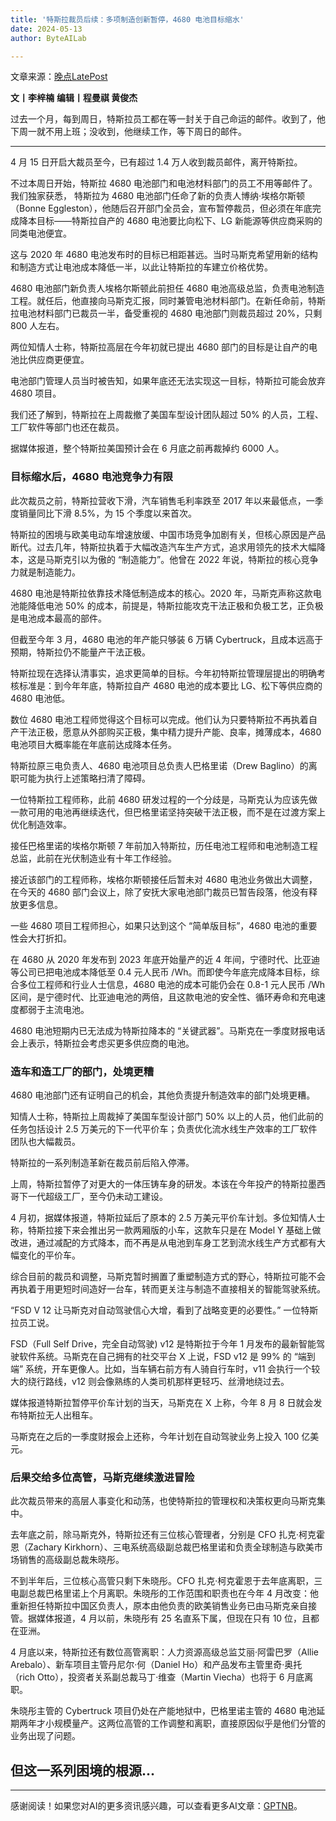 ```yaml
---
title: '特斯拉裁员后续：多项制造创新暂停，4680 电池目标缩水'
date: 2024-05-13
author: ByteAILab

---
```


文章来源：[晚点LatePost](https://mp.weixin.qq.com/s/U44nJjjBbXWaTg9-svuNaQ)

**文丨李梓楠**
**编辑丨程曼祺 黄俊杰**

过去一个月，每到周日，特斯拉员工都在等一封关于自己命运的邮件。收到了，他下周一就不用上班；没收到，他继续工作，等下周日的邮件。

---
4 月 15 日开启大裁员至今，已有超过 1.4 万人收到裁员邮件，离开特斯拉。

不过本周日开始，特斯拉 4680 电池部门和电池材料部门的员工不用等邮件了。我们独家获悉， 特斯拉为 4680 电池部门任命了新的负责人博纳·埃格尔斯顿（Bonne Eggleston），他随后召开部门全员会，宣布暂停裁员，但必须在年底完成降本目标——特斯拉自产的 4680 电池要比向松下、LG 新能源等供应商采购的同类电池便宜。

这与 2020 年 4680 电池发布时的目标已相距甚远。当时马斯克希望用新的结构和制造方式让电池成本降低一半，以此让特斯拉的车建立价格优势。

4680 电池部门新负责人埃格尔斯顿此前担任 4680 电池高级总监，负责电池制造工程。就任后，他直接向马斯克汇报，同时兼管电池材料部门。在新任命前，特斯拉电池材料部门已裁员一半，备受重视的 4680 电池部门则裁员超过 20%，只剩 800 人左右。

两位知情人士称，特斯拉高层在今年初就已提出 4680 部门的目标是让自产的电池比供应商更便宜。

电池部门管理人员当时被告知，如果年底还无法实现这一目标，特斯拉可能会放弃 4680 项目。

我们还了解到，特斯拉在上周裁撤了美国车型设计团队超过 50% 的人员，工程、工厂软件等部门也还在裁员。

据媒体报道，整个特斯拉美国预计会在 6 月底之前再裁掉约 6000 人。

### 目标缩水后，4680 电池竞争力有限

此次裁员之前，特斯拉营收下滑，汽车销售毛利率跌至 2017 年以来最低点，一季度销量同比下滑 8.5%，为 15 个季度以来首次。

特斯拉的困境与欧美电动车增速放缓、中国市场竞争加剧有关，但核心原因是产品断代。过去几年，特斯拉执着于大幅改造汽车生产方式，追求用领先的技术大幅降本，这是马斯克引以为傲的 “制造能力”。他曾在 2022 年说，特斯拉的核心竞争力就是制造能力。

4680 电池是特斯拉依靠技术降低制造成本的核心。2020 年，马斯克声称这款电池能降低电池 50% 的成本，前提是，特斯拉能攻克干法正极和负极工艺，正负极是电池成本最高的部件。

但截至今年 3 月，4680 电池的年产能只够装 6 万辆 Cybertruck，且成本远高于预期，特斯拉仍不能量产干法正极。

特斯拉现在选择认清事实，追求更简单的目标。今年初特斯拉管理层提出的明确考核标准是：到今年年底，特斯拉自产 4680 电池的成本要比 LG、松下等供应商的 4680 电池低。

数位 4680 电池工程师觉得这个目标可以完成。他们认为只要特斯拉不再执着自产干法正极，愿意从外部购买正极，集中精力提升产能、良率，摊薄成本，4680 电池项目大概率能在年底前达成降本任务。

特斯拉原三电负责人、4680 电池项目总负责人巴格里诺（Drew Baglino）的离职可能为执行上述策略扫清了障碍。

一位特斯拉工程师称，此前 4680 研发过程的一个分歧是，马斯克认为应该先做一款可用的电池再继续迭代，但巴格里诺坚持突破干法正极，而不是在过渡方案上优化制造效率。

接任巴格里诺的埃格尔斯顿 7 年前加入特斯拉，历任电池工程师和电池制造工程总监，此前在光伏制造业有十年工作经验。

接近该部门的工程师称，埃格尔斯顿接任后暂未对 4680 电池业务做出大调整，在今天的 4680 部门会议上，除了安抚大家电池部门裁员已暂告段落，他没有释放更多信息。

一些 4680 项目工程师担心，如果只达到这个 “简单版目标”，4680 电池的重要性会大打折扣。

在 4680 从 2020 年发布到 2023 年底开始量产的近 4 年间，宁德时代、比亚迪等公司已把电池成本降低至 0.4 元人民币 /Wh。而即使今年底完成降本目标，综合多位工程师和行业人士信息，4680 电池的成本可能仍会在 0.8-1 元人民币 /Wh 区间，是宁德时代、比亚迪电池的两倍，且这款电池的安全性、循环寿命和充电速度都弱于主流电池。

4680 电池短期内已无法成为特斯拉降本的 “关键武器”。马斯克在一季度财报电话会上表示，特斯拉会考虑买更多供应商的电池。

### 造车和造工厂的部门，处境更糟

4680 电池部门还有证明自己的机会，其他负责提升制造效率的部门处境更糟。

知情人士称，特斯拉上周裁掉了美国车型设计部门 50% 以上的人员，他们此前的任务包括设计 2.5 万美元的下一代平价车；负责优化流水线生产效率的工厂软件团队也大幅裁员。

特斯拉的一系列制造革新在裁员前后陷入停滞。

上周，特斯拉暂停了对更大的一体压铸车身的研发。本该在今年投产的特斯拉墨西哥下一代超级工厂，至今仍未动工建设。

4 月初，据媒体报道，特斯拉延后了原本的 2.5 万美元平价车计划。多位知情人士称，特斯拉接下来会推出另一款两厢版的小车，这款车只是在 Model Y 基础上做改进，通过减配的方式降本，而不再是从电池到车身工艺到流水线生产方式都有大幅变化的平价车。

综合目前的裁员和调整，马斯克暂时搁置了重塑制造方式的野心，特斯拉可能不会再执着于用更短时间造好一台车，转而更关注与制造不直接相关的智能驾驶系统。

“FSD V 12 让马斯克对自动驾驶信心大增，看到了战略变更的必要性。” 一位特斯拉员工说。

FSD（Full Self Drive，完全自动驾驶) v12 是特斯拉于今年 1 月发布的最新智能驾驶软件系统。马斯克在自己拥有的社交平台 X 上说，FSD v12 是 99% 的 “端到端” 系统，开车更像人。比如，当车辆右前方有人骑自行车时，v11 会执行一个较大的绕行路线，v12 则会像熟练的人类司机那样更轻巧、丝滑地绕过去。

媒体报道特斯拉暂停平价车计划的当天，马斯克在 X 上称，今年 8 月 8 日就会发布特斯拉无人出租车。

马斯克在之后的一季度财报会上还称，今年计划在自动驾驶业务上投入 100 亿美元。

### 后果交给多位高管，马斯克继续激进冒险

此次裁员带来的高层人事变化和动荡，也使特斯拉的管理权和决策权更向马斯克集中。

去年底之前，除马斯克外，特斯拉还有三位核心管理者，分别是 CFO 扎克·柯克霍恩（Zachary Kirkhorn）、三电系统高级副总裁巴格里诺和负责全球制造与欧美市场销售的高级副总裁朱晓彤。

不到半年后，三位核心高管只剩下朱晓彤。CFO 扎克·柯克霍恩于去年底离职，三电副总裁巴格里诺上个月离职。朱晓彤的工作范围和职责也在今年 4 月改变：他重新担任特斯拉中国区负责人，原本由他负责的欧美销售业务已由马斯克亲自接管。据媒体报道，4 月以前，朱晓彤有 25 名直系下属，但现在只有 10 位，且都在亚洲。

4 月底以来，特斯拉还有数位高管离职：人力资源高级总监艾丽·阿雷巴罗（Allie Arebalo）、新车项目主管丹尼尔·何（Daniel Ho）和产品发布主管里奇·奥托（rich Otto），投资者关系副总裁马丁·维查（Martin Viecha）也将于 6 月底离职。

朱晓彤主管的 Cybertruck 项目仍处在产能地狱中，巴格里诺主管的 4680 电池延期两年才小规模量产。这两位高管的工作调整和离职，直接原因似乎是他们分管的业务出现了问题。

但这一系列困境的根源...
---
---
感谢阅读！如果您对AI的更多资讯感兴趣，可以查看更多AI文章：[GPTNB](https://gptnb.com)。
